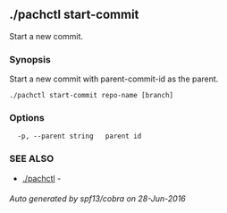 ## ./pachctl start-commit

Start a new commit.

### Synopsis


Start a new commit with parent-commit-id as the parent.

```
./pachctl start-commit repo-name [branch]
```

### Options

```
  -p, --parent string   parent id
```

### SEE ALSO
* [./pachctl](./pachctl.md)	 - 

###### Auto generated by spf13/cobra on 28-Jun-2016
